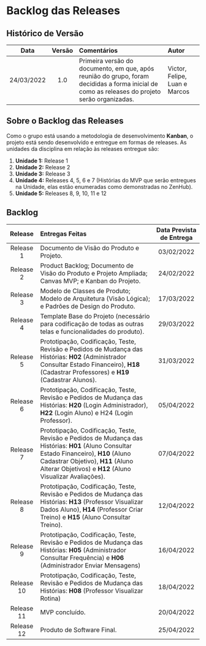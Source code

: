 # Backlog das Releases

## Histórico de Versão

| Data | Versão | Comentários | Autor |
| :--: | :----: | :---------- | :---- |
| 24/03/2022 | 1.0 | Primeira versão do documento, em que, após reunião do grupo, foram decididas a forma inicial de como as releases do projeto serão organizadas. | Victor, Felipe, Luan e Marcos |

## Sobre o Backlog das Releases

Como o grupo está usando a metodologia de desenvolvimento **Kanban**, o projeto está sendo desenvolvido e entregue em formas de releases. As unidades da disciplina em relação às releases entregue são:
1. **Unidade 1:** Release 1
1. **Unidade 2:** Release 2
1. **Unidade 3:** Release 3
1. **Unidade 4:** Releases 4, 5, 6 e 7 (Histórias do MVP que serão entregues na Unidade, elas estão enumeradas como demonstradas no ZenHub).
1. **Unidade 5:** Releases 8, 9, 10, 11 e 12

## Backlog

| Release | Entregas Feitas | Data Prevista de Entrega | 
| :----: | :---------------- | :--------------------:  |
| Release 1 | Documento de Visão do Produto e Projeto. | 03/02/2022 |
| Release 2 | Product Backlog; Documento de Visão do Produto e Projeto Ampliada; Canvas MVP; e Kanban do Projeto. | 24/02/2022 |
| Release 3 | Modelo de Classes de Produto; Modelo de Arquitetura (Visão Lógica); e Padrões de Design do Produto. | 17/03/2022 |
| Release 4 | Template Base do Projeto (necessário para codificação de todas as outras telas e funcionalidades do produto). | 29/03/2022 |
| Release 5 | Prototipação, Codificação, Teste, Revisão e Pedidos de Mudança das Histórias: **H02** (Administrador Consultar Estado Financeiro), **H18** (Cadastrar Professores) e **H19** (Cadastrar Alunos). | 31/03/2022 |
| Release 6 | Prototipação, Codificação, Teste, Revisão e Pedidos de Mudança das Histórias: **H20** (Login Administrador), **H22** (Login Aluno) e H24 (Login Professor). | 05/04/2022 |
| Release 7 | Prototipação, Codificação, Teste, Revisão e Pedidos de Mudança das Histórias: **H01** (Aluno Consultar Estado Financeiro), **H10** (Aluno Cadastrar Objetivo), **H11** (Aluno Alterar Objetivos) e **H12** (Aluno Visualizar Avaliações). | 07/04/2022 |
| Release 8 | Prototipação, Codificação, Teste, Revisão e Pedidos de Mudança das Histórias: **H13** (Professor Visualizar Dados Aluno), **H14** (Professor Criar Treino) e **H15** (Aluno Consultar Treino). | 12/04/2022 |
| Release 9 | Prototipação, Codificação, Teste, Revisão e Pedidos de Mudança das Histórias: **H05** (Administrador Consultar Frequência) e **H06** (Administrador Enviar Mensagens) | 16/04/2022 |
| Release 10 | Prototipação, Codificação, Teste, Revisão e Pedidos de Mudança das Histórias: **H08** (Professor Visualizar Rotina) | 18/04/2022 |
| Release 11 | MVP concluído. | 20/04/2022 |
| Release 12 | Produto de Software Final. | 25/04/2022 |